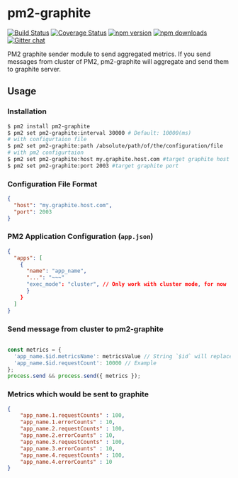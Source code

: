# pm2-graphite

[![Build Status](https://travis-ci.org/Pitzcarraldo/pm2-graphite.svg)](https://travis-ci.org/Pitzcarraldo/pm2-graphite)
[![Coverage Status](https://coveralls.io/repos/github/Pitzcarraldo/pm2-graphite/badge.svg?branch=master)](https://coveralls.io/github/Pitzcarraldo/pm2-graphite?branch=master)
[![npm version](https://img.shields.io/npm/v/pm2-graphite.svg?style=flat-square)](https://www.npmjs.com/package/pm2-graphite)
[![npm downloads](https://img.shields.io/npm/dm/pm2-graphite.svg?style=flat-square)](https://www.npmjs.com/package/pm2-graphite)
[![Gitter chat](https://badges.gitter.im/gitterHQ/gitter.png)](https://gitter.im/Pitzcarraldo/pm2-graphite)

PM2 graphite sender module to send aggregated metrics.
If you send messages from cluster of PM2, pm2-graphite will aggregate and send them to graphite server.

## Usage

### Installation

```bash
$ pm2 install pm2-graphite
$ pm2 set pm2-graphite:interval 30000 # Default: 10000(ms)
# with configurtaion file
$ pm2 set pm2-graphite:path /absolute/path/of/the/configuration/file
# with pm2 configurtaion
$ pm2 set pm2-graphite:host my.graphite.host.com #target graphite host
$ pm2 set pm2-graphite:port 2003 #target graphite port
```

### Configuration File Format

```json
{
  "host": "my.graphite.host.com",
  "port": 2003
}
```

### PM2 Application Configuration (`app.json`)

```json
{
  "apps": [
    {
      "name": "app_name",
      "...": "~~~"
      "exec_mode": "cluster", // Only work with cluster mode, for now
      }
    }
  ]
}
```

### Send message from cluster to pm2-graphite

```js

const metrics = {
  'app_name.$id.metricsName': metricsValue // String `$id` will replaced to app id of PM2. (Only first appeared string)
  'app_name.$id.requestCount': 10000 // Example
};
process.send && process.send({ metrics });

```

### Metrics which would be sent to graphite

```json
{
    "app_name.1.requestCounts" : 100,
    "app_name.1.errorCounts" : 10,
    "app_name.2.requestCounts" : 100,
    "app_name.2.errorCounts" : 10,
    "app_name.3.requestCounts" : 100,
    "app_name.3.errorCounts" : 10,
    "app_name.4.requestCounts" : 100,
    "app_name.4.errorCounts" : 10
}
```
